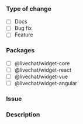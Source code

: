 ### Type of change

<!-- Check what type of PR it is by putting the 'x' sign in a bracket -->

- [ ] Docs
- [ ] Bug fix
- [ ] Feature

### Packages

<!-- Check which package this PR affects by putting the 'x' sign in a bracket -->

- [ ] @livechat/widget-core
- [ ] @livechat/widget-react
- [ ] @livechat/widget-vue
- [ ] @livechat/widget-angular

### Issue

<!-- Paste here link to the issue that is resolved or fixed by this PR -->

### Description

<!-- Describe what changes this PR introduce -->
